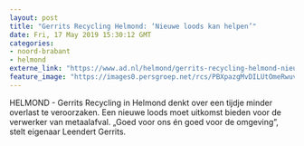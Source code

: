 ```yaml
---
layout: post
title: "Gerrits Recycling Helmond: ‘Nieuwe loods kan helpen’"
date: Fri, 17 May 2019 15:30:12 GMT
categories: 
- noord-brabant 
- helmond 
externe_link: "https://www.ad.nl/helmond/gerrits-recycling-helmond-nieuwe-loods-kan-helpen~aa6b7bbb/"
feature_image: "https://images0.persgroep.net/rcs/PBXpazgMvDILUtOmeRwuvv6QElo/diocontent/103755127/_fitwidth/400/?appId=21791a8992982cd8da851550a453bd7f&quality=0.7"
---
```


HELMOND - Gerrits Recycling in Helmond denkt over een tijdje minder overlast te veroorzaken. Een nieuwe loods moet uitkomst bieden voor de verwerker van metaalafval. „Goed voor ons én goed voor de omgeving”, stelt eigenaar Leendert Gerrits.
